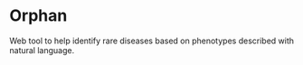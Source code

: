 # Orphan

Web tool to help identify rare diseases based on phenotypes described with natural language.
